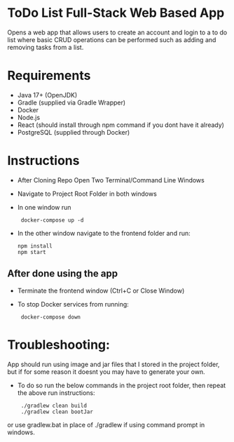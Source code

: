# ToDo List Full-Stack Web Based App
Opens a web app that allows users to create an account and login to a to do list where basic CRUD operations can be performed such as adding and removing tasks from a list.

# Requirements
- Java 17+ (OpenJDK)
- Gradle (supplied via Gradle Wrapper)
- Docker
- Node.js
- React (should install through npm command if you dont have it already)
- PostgreSQL (supplied through Docker)

# Instructions

- After Cloning Repo Open Two Terminal/Command Line Windows
- Navigate to Project Root Folder in both windows
- In one window run 


       docker-compose up -d
 
- In the other window navigate to the frontend folder and run:
  


      npm install
      npm start

## After done using the app
- Terminate the frontend window (Ctrl+C or Close Window)
  
- To stop Docker services from running:
  

       docker-compose down


# Troubleshooting:
App should run using image and jar files that I stored in the project folder, but if for some reason it doesnt you may have to generate your own. 
- To do so run the below commands in the project root folder, then repeat the above run instructions:

       ./gradlew clean build
       ./gradlew clean bootJar

or use gradlew.bat in place of ./gradlew if using command prompt in windows.






